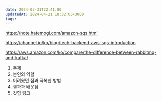 ```yaml
---
date: 2024-03-31T22:41:00
updatedAt: 2024-04-21 18:32:05+3000
tags: 
---
```

https://note.hatemogi.com/amazon-sqs.html

https://channel.io/ko/blog/tech-backend-aws-sqs-introduction

https://aws.amazon.com/ko/compare/the-difference-between-rabbitmq-and-kafka/


1. 주제
2. 본인의 역할
3. 어려웠던 점과 극복한 방법
4. 결과과 배운점
0. 깃헙 링크